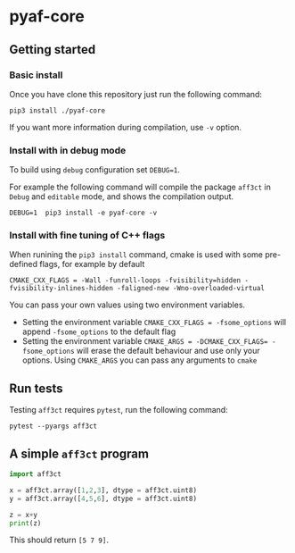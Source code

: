 # pyaf-core



## Getting started
### Basic install
Once you have clone this repository just run the following command:
```
pip3 install ./pyaf-core
```
If you want more information during compilation, use `-v` option.

### Install with in debug mode
To build using `debug` configuration set `DEBUG=1`.

For example the following command will compile the package `aff3ct` in `Debug` and `editable` mode, and shows the compilation output.
```
DEBUG=1  pip3 install -e pyaf-core -v
```

### Install with fine tuning of C++ flags
When runining the `pip3 install` command, cmake is used with some pre-defined flags, for example by default
```
CMAKE_CXX_FLAGS = -Wall -funroll-loops -fvisibility=hidden -fvisibility-inlines-hidden -faligned-new -Wno-overloaded-virtual
```
You can pass your own values using two environment variables. 
 - Setting the environment variable `CMAKE_CXX_FLAGS = -fsome_options` will append `-fsome_options` to the default flag
 -  Setting the environment variable `CMAKE_ARGS = -DCMAKE_CXX_FLAGS= -fsome_options` will erase the default behaviour and use only  your options. Using `CMAKE_ARGS` you can pass any arguments to `cmake` 

## Run tests
Testing `aff3ct` requires `pytest`, run the following command:
```
pytest --pyargs aff3ct
```

## A simple `aff3ct` program

```python
import aff3ct

x = aff3ct.array([1,2,3], dtype = aff3ct.uint8)
y = aff3ct.array([4,5,6], dtype = aff3ct.uint8)

z = x+y
print(z)
```
This should return `[5 7 9]`.
